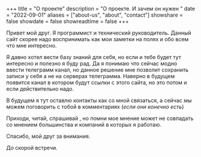 +++
title = "О проекте"
description = "О проекте. И зачем он нужен "
date = "2022-09-01"
aliases = ["about-us", "about", "contact"]
showshare = false
showdate = false
showreadtime = false
+++

Привет мой друг. Я программист и технический руководитель. Данный сайт скорее надо воспринимать как мои заметки на полях и обо всем что мне интересно.

Я давно хотел вести базу знаний для себя, но если и тебе будет тут интересно и полезно я буду рад. Да я понимаю что сейчас модно ввести телеграмм канал, но данное решение мне позволит сохранить записи у себя а не на серверах телеграмма. Наверно в будущем появится канал в котором будут ссылки с этого сайта, но это потом и если действительно надо.

В будущем я тут оставлю контакты как со мной связаться, а сейчас мы можем поговорить с тобой в комментариях (_если они конечно есть_)

Приходи, читай, спрашивай , но помни мое мнение может не совпадать со мнением большинства и компаний в которых я работаю.

Спасибо, мой друг за внимания.

До скорой встречи.
